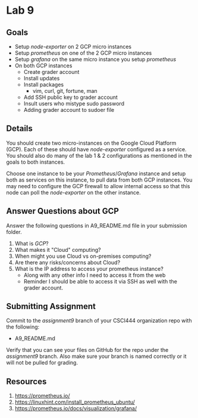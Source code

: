 # Lab 9

## Goals

* Setup *node-exporter* on 2 GCP micro instances 
* Setup *prometheus* on one of the 2 GCP micro instances
* Setup *grafana* on the same micro instance you setup *prometheus*
* On both GCP instances
    * Create grader account
    * Install updates
    * Install packages
        * vim, curl, git, fortune, man
    * Add SSH public key to grader account
    * Insult users who mistype sudo password
    * Adding grader account to sudoer file

## Details

You should create two micro-instances on the Google Cloud Platform (GCP). Each of these should have *node-exporter* configured as a service. You should also do many of the lab 1 & 2 configurations as mentioned in the goals to both instances. 

Choose one instance to be your *Prometheus*/*Grafana* instance and setup both as services on this instance, to pull data from both GCP instances. You may need to configure the GCP firewall to allow internal access so that this node can poll the *node-exporter* on the other instance. 

## Answer Questions about GCP

Answer the following questions in A9_README.md file in your submission folder. 

1. What is *GCP*?
2. What makes it "Cloud" computing?
3. When might you use Cloud vs on-premises computing?
4. Are there any risks/concerns about Cloud? 
5. What is the IP address to access your prometheus instance? 
    * Along with any other info I need to access it from the web
    * Reminder I should be able to access it via SSH as well with the grader account. 

## Submitting Assignment

Commit to the *assignment9* branch of your CSCI444 organization repo with the following:

* A9_README.md

Verify that you can see your files on GitHub for the repo under the *assignment9* branch. Also make sure your branch is named correctly or it will not be pulled for grading.  


## Resources

1. https://prometheus.io/
2. https://linuxhint.com/install_prometheus_ubuntu/
3. https://prometheus.io/docs/visualization/grafana/